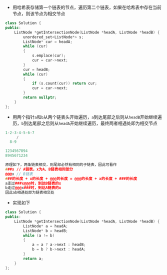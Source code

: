 * 用哈希表存储第一个链表的节点，遍历第二个链表，如果在哈希表中存在当前节点，则该节点为相交节点

```cpp
class Solution {
public:
    ListNode *getIntersectionNode(ListNode *headA, ListNode *headB) {
        unordered_set<ListNode*> s;
        ListNode* cur = headA;
        while (cur)
        {
            s.emplace(cur);
            cur = cur->next;
        }
        cur = headB;
        while (cur)
        {
            if (s.count(cur)) return cur;
            cur = cur->next;
        }
        return nullptr;
    }
};
```

* 用两个指针`a`和`b`从两个链表头开始遍历，`a`到达尾部之后则从`headB`开始继续遍历，`b`到达尾部之后则从`headA`开始继续遍历，最终两者相遇处即为相交节点

```cpp
1-2-3-4-5-6-7
     /
  8-9

1234567894
8945671234

原理如下，两条链表相交，则尾部必然有相同的子链表，因此可看作
###x // A链表，x为A、B链表相同部分
@@@x // B链表
###的长度 + x的长度 + @@@的长度 = @@@的长度 + x的长度 + ###的长度
a走过###x@@@时，到达B链表的x
b走过@@@x###时，到达A链表的x
因此ab相遇处即为链表相交处
```

* 实现如下

```cpp
class Solution {
public:
    ListNode *getIntersectionNode(ListNode *headA, ListNode *headB) {
        ListNode* a = headA;
        ListNode* b = headB;
        while (a != b)
        {
            a = a ? a->next : headB;
            b = b ? b->next : headA;
        }
        return a;
    }
};
```
